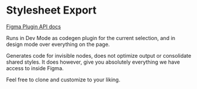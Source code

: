 # Stylesheet Export

[Figma Plugin API docs](https://www.figma.com/plugin-docs/api/api-reference/)

Runs in Dev Mode as codegen plugin for the current selection, and in design mode over everything on the page.

Generates code for invisible nodes, does not optimize output or consolidate shared styles. It does however, give you absolutely everything we have access to inside Figma.

Feel free to clone and customize to your liking.
